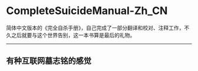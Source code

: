 # CompleteSuicideManual-Zh_CN
简体中文版本的《完全自杀手册》，自己完成了一部分翻译和校对、注释工作，不久之后就要与这个世界告别，这一本书算是最后的礼物。


---
## 有种互联网墓志铭的感觉
